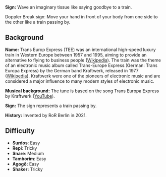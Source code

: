 **Sign:** Wave an imaginary tissue like saying goodbye to a train.

Doppler Break sign: Move your hand in front of your body from one side to the other like a train passing by.

## Background

**Name:** Trans Europ Express (TEE) was an international high-speed luxury train in Western Europe between 1957 and 1995, aiming to provide an alternative to flying to business people ([Wikipedia](https://en.wikipedia.org/wiki/Trans_Europ_Express)). The train was the theme of an electronic music album called Trans-Europe Express (German: Trans Europa Express) by the German band Kraftwerk, released in 1977 ([Wikipedia](https://en.wikipedia.org/wiki/Trans-Europe_Express_(album))). Kraftwerk were one of the pioneers of electronic music and are considered a major influence to many modern styles of electronic music.

**Musical background:** The tune is based on the song Trans Europa Express by Kraftwerk ([YouTube](https://www.youtube.com/watch?v=XMVokT5e0zs)).

**Sign:** The sign represents a train passing by.

**History:** Invented by RoR Berlin in 2021.

## Difficulty

* **Surdos**: Easy
* **Repi**: Tricky
* **Snare**: Medium
* **Tamborim**: Easy
* **Agogô:** Easy
* **Shaker:** Tricky